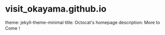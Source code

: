 # visit_okayama.github.io
theme: jekyll-theme-minimal
title: Octocat's homepage
description: More to Come！

